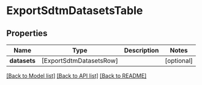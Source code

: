 # ExportSdtmDatasetsTable

## Properties
Name | Type | Description | Notes
------------ | ------------- | ------------- | -------------
**datasets** | [ExportSdtmDatasetsRow] |  | [optional] 

[[Back to Model list]](../README.md#documentation-for-models) [[Back to API list]](../README.md#documentation-for-api-endpoints) [[Back to README]](../README.md)


